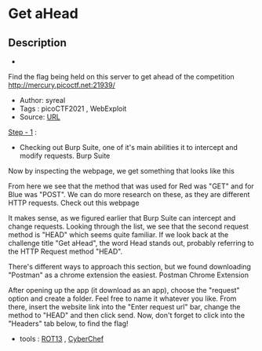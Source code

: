 # Get aHead

## Description
- 

Find the flag being held on this server to get ahead of the competition http://mercury.picoctf.net:21939/
- Author: syreal
- Tags  : picoCTF2021 , WebExploit
- Source: [URL](http://mercury.picoctf.net:21939/)

<ins>Step - 1</ins> :
- Checking out Burp Suite, one of it's main abilities it to intercept and modify requests. Burp Suite

Now by inspecting the webpage, we get something that looks like this

From here we see that the method that was used for Red was "GET" and for Blue was "POST". We can do more research on these, as they are different HTTP requests. Check out this webpage

It makes sense, as we figured earlier that Burp Suite can intercept and change requests. Looking through the list, we see that the second request method is "HEAD" which seems quite familiar. If we look back at the challenge title "Get aHead", the word Head stands out, probably referring to the HTTP Request method "HEAD".

There's different ways to approach this section, but we found downloading "Postman" as a chrome extension the easiest. Postman Chrome Extension

After opening up the app (it download as an app), choose the "request" option and create a folder. Feel free to name it whatever you like. From there, insert the website link into the "Enter request url" bar, change the method to "HEAD" and then click send. Now, don't forget to click into the "Headers" tab below, to find the flag! 
- tools : [ROT13](https://rot13.com/) , [CyberChef](https://gchq.github.io/CyberChef/)

